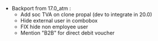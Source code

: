 - Backport from 17.0_atm : 
    - Add soc TVA on clone propal (dev to integrate in 20.0)
    - Hide external user in combobox
    - FIX hide non employee user
    - Mention "B2B" for direct debit voucher
